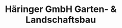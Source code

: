 ---
title: "Häringer GmbH Garten- & Landschaftsbau"
url: /wasserburg/haeringer-gmbh-garten-und-landschaftsbau/
shop: Outdoor
---